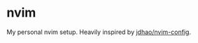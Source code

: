 # nvim
My personal nvim setup. Heavily inspired by [jdhao/nvim-config](https://github.com/jdhao/nvim-config).
